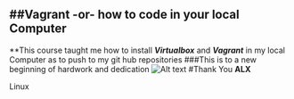 ##Vagrant -or- how to code in your local Computer
---
**This course taught me how to install ***Virtualbox*** and ***Vagrant*** in my local Computer as to push to my git hub repositories
###This is to a new beginning of hardwork and dedication
![Alt text](https://i.imgflip.com/8uinm.jpg)
#Thank You **ALX**

Linux
